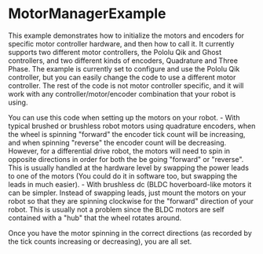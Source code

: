 # MotorManagerExample
<p>This example demonstrates how to initialize the motors and encoders for specific motor controller
hardware, and then how to call it. It currently supports two different motor controllers, the
Pololu Qik and Ghost controllers, and two different kinds of encoders, Quadrature and Three Phase.
The example is currently set to configure and use the Pololu Qik controller, but you can easily
change the code to use a different motor controller. The rest of the code is not motor controller
specific, and it will work with any controller/motor/encoder combination that your robot is using.</p>
<p>You can use this code when setting up the motors on your robot.
- With typical brushed or brushless robot motors using quadrature encoders, when the wheel is spinning
  "forward" the encoder tick count will be increasing, and when spinning "reverse" the encoder count
  will be decreasing. However, for a differential drive robot, the motors will need to spin in
  opposite directions in order for both the be going "forward" or "reverse". This is usually handled
  at the hardware level by swapping the power leads to one of the motors (You could do it in software
  too, but swapping the leads in much easier).
- With brushless dc (BLDC hoverboard-like motors it can be simpler. Instead of swapping leads, just
  mount the motors on your robot so that they are spinning clockwise for the "forward" direction of
  your robot. This is usually not a problem since the BLDC motors are self contained with a "hub"
  that the wheel rotates around.</p>
<p>Once you have the motor spinning in the correct directions (as recorded by the tick counts
increasing or decreasing), you are all set.</p>
